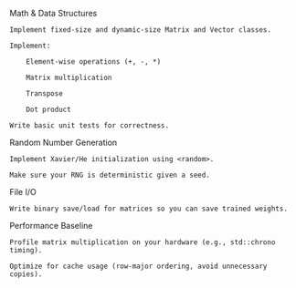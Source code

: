 Math & Data Structures

    Implement fixed-size and dynamic-size Matrix and Vector classes.

    Implement:

        Element-wise operations (+, -, *)

        Matrix multiplication

        Transpose

        Dot product

    Write basic unit tests for correctness.

Random Number Generation

    Implement Xavier/He initialization using <random>.

    Make sure your RNG is deterministic given a seed.

File I/O

    Write binary save/load for matrices so you can save trained weights.

Performance Baseline

    Profile matrix multiplication on your hardware (e.g., std::chrono timing).

    Optimize for cache usage (row-major ordering, avoid unnecessary copies).
